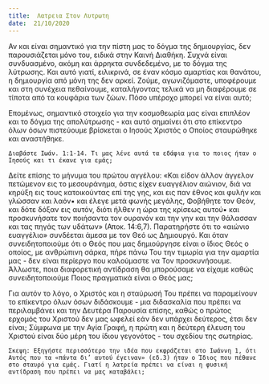 ```yaml
---
title:  Λατρεια Στον Λυτρωτη
date:  21/10/2020
---
```


Αν και είναι σημαντικό  για την πίστη μας το δόγμα της δημιουργίας, δεν παρουσιάζεται μόνο του, ειδικά στην Καινή Διαθήκη. Συχνά είναι συνδυασμένο, ακόμη και άρρηκτα συνδεδεμένο, με το δόγμα της λύτρωσης. Και αυτό γιατί, ειλικρινά, σε έναν κόσμο αμαρτίας και θανάτου, η δημιουργία από μόνη της δεν αρκεί. Ζούμε, αγωνιζόμαστε, υποφέρουμε και στη συνέχεια πεθαίνουμε, καταλήγοντας τελικά να μη διαφέρουμε σε τίποτα από τα κουφάρια των ζώων. Πόσο υπέροχο μπορεί να είναι αυτό;

Επομένως, σημαντικό στοιχείο για την κοσμοθεωρία μας είναι επιπλέον και το δόγμα της απολύτρωσης - και αυτό σημαίνει ότι στο επίκεντρο όλων όσων πιστεύουμε βρίσκεται ο Ιησούς Χριστός ο Οποίος σταυρώθηκε και αναστήθηκε.

`Διαβάστε Ιωάν. 1:1-14. Τι μας λένε αυτά τα εδάφια για το ποιος ήταν ο Ιησούς και τι έκανε για εμάς;`

Δείτε επίσης το μήνυμα του πρώτου αγγέλου: «Και είδον άλλον άγγελον πετώμενον εις το μεσουράνημα, όστις είχεν ευαγγέλιον αιώνιον, διά να κηρύξη εις τους κατοικούντας επί της γης, και εις παν έθνος και φυλήν και γλώσσαν και λαόν▪ και έλεγε μετά φωνής μεγάλης, Φοβήθητε τον Θεόν, και δότε δόξαν εις αυτόν, διότι ήλθεν η ώρα της κρίσεως αυτού▪ και προσκυνήσατε τον ποιήσαντα τον ουρανόν και την γην και την θάλασσαν και τας πηγάς των υδάτων» (Αποκ. 14:6,7). Παρατηρήστε ότι το «αιώνιο ευαγγέλιο» συνδέεται άμεσα με τον Θεό ως Δημιουργό. Και όταν συνειδητοποιούμε ότι ο Θεός που μας δημιούργησε είναι ο ίδιος Θεός ο οποίος, με ανθρώπινη σάρκα, πήρε πάνω Του την τιμωρία για την αμαρτία μας - δεν είναι περίεργο που καλούμαστε να Τον προσκυνήσουμε. Άλλωστε, ποια διαφορετική αντίδραση θα μπορούσαμε να είχαμε καθώς συνειδητοποιούμε Ποιος πραγματικά είναι ο Θεός μας;

Για αυτόν το λόγο, ο Χριστός και η σταύρωσή Του πρέπει να παραμείνουν το επίκεντρο όλων όσων διδάσκουμε - μια διδασκαλία που πρέπει να περιλαμβάνει και την Δευτέρα Παρουσία επίσης, καθώς ο πρώτος ερχομός του Χριστού δεν μας ωφελεί εάν δεν υπάρχει δεύτερος, έτσι δεν είναι; Σύμφωνα με την Αγία Γραφή, η πρώτη και η δεύτερη έλευση του Χριστού είναι δύο μέρη του ίδιου γεγονότος - του σχεδίου της σωτηρίας.

`Σκεψη: Εξηγήστε περισσότερο την ιδέα που εκφράζεται στο Ιωάννη 1, ότι Αυτός που τα «πάντα δι’ αυτού έγειναν» (εδ.3) ήταν ο Ίδιος που πέθανε στο σταυρό για εμάς. Γιατί η λατρεία πρέπει να είναι η φυσική αντίδραση που πρέπει να μας καταβάλει;`